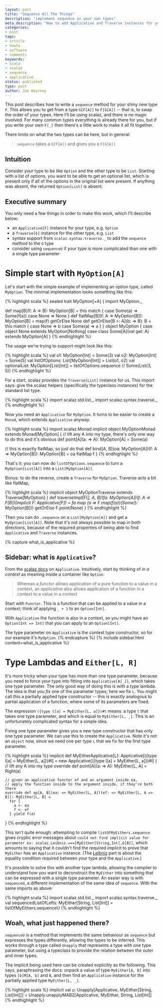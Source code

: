 ```yaml
---
layout: post
title: "Sequence All The Things"
description: "implement sequence on your own types"
meta_description: "How to add Applicative and Traverse instances for your own types, use sequence, sequenceU and Unapply"
categories:
- post
tags:
- article
- howto
- software
- comments
keywords:
- scala
- scalaz
- sequence
- applicative
status: published
type: post
author: Joe Kearney
---
```


This post describes how to write a `sequence` method for your shiny new type `F`. This allows you to get from a type `G[F[A]]` to `F[G[A]]` -- that is, to swap the order of your types. Here I'll be using scalaz, and there is no magic involved. For many common types everything is already there for you, but if you write your own `F[_]` then there's a little work to make it all fit together.

There limits on what the two types can be here, but in general:

> `sequence` takes a `G[F[A]]` and gives you a `F[G[A]]`

## Intuition

Consider your type to be like `Option` and the other type to be `List`. Starting with a list of options, you want to be able to get an optional list, which is present only if all of the options in the original list were present. If anything was absent, the returned `Option[List]` is absent.

## Executive summary

You only need a few things in order to make this work, which I'll describe below:

* an `Applicative[F]` instance for your type, e.g. `Option`
* a `Traverse[G]` instance for the other type, e.g. `List`
* syntax support from `scalaz.syntax.traverse._` to add the `sequence` method to the `G` type
* consider using `sequenceU` if your type is more complicated than one with a single type parameter

# Simple start with `MyOption[A]`

Let's start with the simple example of implementing an option type, called `MyOption`. The minimal implementation looks something like this:

{% highlight scala %}
sealed trait MyOption[+A] {
  import MyOption._

  def map[B](f: A => B): MyOption[B] = this match {
    case Some(a) => Some(f(a))
    case None => None
  }
  def flatMap[B](f: A => MyOption[B]): MyOption[B] = map(f) getOrElse None
  def getOrElse[B >: A](b: => B): B = this match {
    case None    => b
    case Some(a) => a
  }
}
object MyOption {
  case object None extends MyOption[Nothing]
  case class Some[A](val get: A) extends MyOption[A]
}
{% endhighlight %}

The usage we're trying to support might look like this:

{% highlight scala %}
val o1: MyOption[Int] = Some(3)
val o2: MyOption[Int] = Some(5)
val listOfOptions: List[MyOption[Int]] = List(o1, o2)
val optionalList: MyOption[List[Int]] = listOfOptions.sequence // Some(List(3, 5))
{% endhighlight %}

For a start, scalaz provides the `Traverse[List]` instance for us. This import says: give the scalaz helpers (specifically the typeclass instances) for the standard list type.

{% highlight scala %}
import scalaz.std.list._
import scalaz.syntax.traverse._
{% endhighlight %}

Now you need an `Applicative` for `MyOption`. It turns to be easier to create a `Monad`, which extends `Applicative` anyway.

{% highlight scala %}
import scalaz.Monad
implicit object MyOptionMonad extends Monad[MyOption] {
  // lift any A into my type, there's only one way to do this and it's obvious
  def point[A](a: => A): MyOption[A] = Some(a)

  // this is exactly flatMap, so just do that
  def bind[A, B](oa: MyOption[A])(f: A => MyOption[B]): MyOption[B] = oa flatMap f
}
{% endhighlight %}

That's it: you can now do `listOfOptions.sequence` to turn a `MyOption[List[A]]` into a `List[MyOption[A]]`.

Bonus: to do the reverse, create a `Traverse` for `MyOption`. Traverse acts a bit like flatMap,

{% highlight scala %}
implicit object MyOptionTraverse extends Traverse[MyOption] {
  def traverseImpl[F[_], A, B](fa: MyOption[A])(f: A => F[B])(implicit F: Applicative[F]) =
    fa map (a => F.map(f(a))(Some(_): MyOption[B])) getOrElse F.point(None)
}
{% endhighlight %}

Then you can do `.sequence` on a `List[MyOption[A]]` and get a `MyOption[List[A]]`. Note that it's not always possible to map in both directions, because of the required properties of being able to find `Applicative` and `Traverse` instances.

{% capture what_is_applicative %}
## Sidebar: what is `Applicative`?

From the [scalaz docs](https://oss.sonatype.org/service/local/repositories/releases/archive/org/scalaz/scalaz_2.11/7.2.0/scalaz_2.11-7.2.0-javadoc.jar/!/index.html#scalaz.Applicative) on `Applicative`. Intuitively, start by thinking of _in a context_ as meaning inside a container like `Option`.

> Whereas a *functor* allows application of a pure function to a value in a context, an *applicative* also allows application of a function in a context to a value in a context

Start with `Functor`. This is a function that can be applied to a value in a context; think of applying `_ + 1` to an `Option[Int]`.

With `Applicative` the function is also in a context, so you might have an `Option[Int => Int]` that you can apply to an `Option[Int]`.

The type parameter on `Applicative` is the context type constructor, so for our example it's `MyOption`.
{% endcapture %}
{% include sidebar.html content=what_is_applicative %}

# Type Lambdas and `Either[L, R]`

It's more tricky when your type has more than one type parameter, because you need to force your type into fitting into `Applicative[A[_]]`, which takes one type parameter. The only good way of doing this is with a type lambda. The idea is that you _fix_ one of the parameter types; here we fix `L`. You might call this a partially applied type constructor -- this is exactly analogous to partial application of a function, where some of its parameters are fixed.

The expression `({type t[a] = MyEither[L, a]})#t` means: a type `t` that takes one type parameter, and which is equal to `MyEither[L, _]`. This is an unfortunately complicated syntax for a simple idea.

Fixing one type parameter gives you a new type constructor that has only one type parameter. We can use this to create the `Applicative`. Note it's not an `object` now, since we need one per type `L` that we fix for the first type parameter.

{% highlight scala %}
implicit def MyEitherApplicative[L]: Applicative[({type l[a] = MyEither[L, a]})#l] =
  new Applicative[({type l[a] = MyEither[L, a]})#l] {
    // lift any A into my type
    override def point[A](a: => A): MyEither[L, A] = Right(a)

    // given an applicative functor ef and an argument inside ea,
    // apply the function inside to the argument inside, if they're both there
    override def ap[A, B](ea: => MyEither[L, A])(ef: => MyEither[L, A => B]): MyEither[L, B] =
      for {
        a <- ea
        f <- ef
      } yield f(a)
}
{% endhighlight %}

This isn't quite enough: attempting to compile `listOfMyEithers.sequence` gives cryptic error messages about `could not find implicit value for parameter ev: scalaz.Leibniz.===[MyEither[String,Int],G[B]]`, which amounts to saying that it couldn't find the required implicit to prove that `MyEither` has an `Applicative` instance. (The [Leibniz](https://oss.sonatype.org/service/local/repositories/releases/archive/org/scalaz/scalaz_2.11/7.2.0/scalaz_2.11-7.2.0-javadoc.jar/!/index.html#scalaz.Leibniz) part is about the equality condition required between your type and the `Applicative`.)

It's possible to solve this with another type lambda, allowing the compiler to understand how you want to deconstruct the `MyEither` into something that can be expressed with a single type parameter. An easier way is with `sequenceU`, a different implementation of the same idea of `sequence`. With the same imports as above:

{% highlight scala %}
import scalaz.std.list._
import scalaz.syntax.traverse._
val sequencedListOfLefts: MyEither[String, List[Int]] = listOfMyEithers.sequenceU
{% endhighlight %}

## Woah, what just happened there?

`sequenceU` is a method that implements the same behaviour as `sequence` but expresses the types differently, allowing the types to be inferred. This works through a type called `Unapply` that represents a type with one type parameter, but using a typeclass to provide the relation between the outer and inner types.

The implicit being used here can be created explicitly as the following. This says, paraphrasing the docs: unpack a value of type `MyEither[A, B]` into types `[b]M[A, b]` and `B`, and then find an `Applicative` instance for the partially applied type `MyEither[L, _]`.

{% highlight scala %}
implicit val u: Unapply[Applicative, MyEither[String, List[Int]]] =
  Unapply.unapplyMAB2[Applicative, MyEither, String, List[Int]]
{% endhighlight %}
